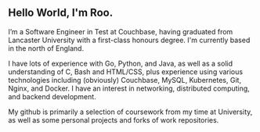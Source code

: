 ## Hello World, I'm Roo.

I’m a Software Engineer in Test at Couchbase, having graduated from Lancaster University with a first-class honours degree. I'm currently based in the north of England.

I have lots of experience with Go, Python, and Java, as well as a solid understanding of C, Bash and HTML/CSS, plus experience using various technologies including (obviously) Couchbase, MySQL, Kubernetes, Git, Nginx, and Docker. I have an interest in networking, distributed computing, and backend development.

My github is primarily a selection of coursework from my time at University, as well as some personal projects and forks of work repositories.
